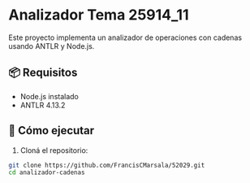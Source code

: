 # Analizador Tema 25914_11

Este proyecto implementa un analizador de operaciones con cadenas usando ANTLR y Node.js.

## 📦 Requisitos

- Node.js instalado
- ANTLR 4.13.2

## 🚀 Cómo ejecutar

1. Cloná el repositorio:

```bash
git clone https://github.com/FrancisCMarsala/52029.git
cd analizador-cadenas
